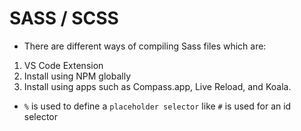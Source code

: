 # SASS / SCSS

- There are different ways of compiling Sass files which are:

1. VS Code Extension
2. Install using NPM globally
3. Install using apps such as Compass.app, Live Reload, and Koala.

- `%` is used to define a `placeholder selector` like `#` is used for an id selector
